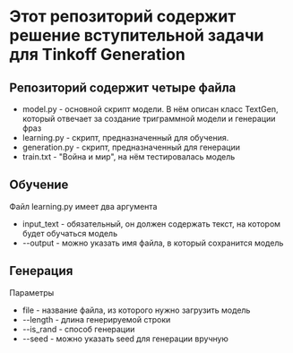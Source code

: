 # Этот репозиторий содержит решение вступительной задачи для Tinkoff Generation


## Репозиторий содержит четыре файла
* model.py - основной скрипт модели. В нём описан класс TextGen, который отвечает за создание триграммной модели и генерации фраз
* learning.py - скрипт, предназначенный для обучения. 
* generation.py - скрипт, предназначенный для генерации
* train.txt - "Война и мир", на нём тестировалась модель

## Обучение
Файл learning.py имеет два аргумента
* input_text - обязательный, он должен содержать текст, на котором будет обучаться модель
* --output - можно указать имя файла, в который сохранится модель

## Генерация
Параметры
* file - название файла, из которого нужно загрузить модель
* --length - длина генерируемой строки
* --is_rand - способ генерации
* --seed - можно указать seed для генерации вручную 
